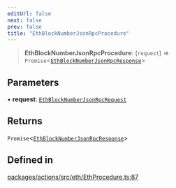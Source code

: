 ```yaml
---
editUrl: false
next: false
prev: false
title: "EthBlockNumberJsonRpcProcedure"
---
```


> **EthBlockNumberJsonRpcProcedure**: (`request`) => `Promise`\<[`EthBlockNumberJsonRpcResponse`](/reference/tevm/actions/type-aliases/ethblocknumberjsonrpcresponse/)\>

## Parameters

• **request**: [`EthBlockNumberJsonRpcRequest`](/reference/tevm/actions/type-aliases/ethblocknumberjsonrpcrequest/)

## Returns

`Promise`\<[`EthBlockNumberJsonRpcResponse`](/reference/tevm/actions/type-aliases/ethblocknumberjsonrpcresponse/)\>

## Defined in

[packages/actions/src/eth/EthProcedure.ts:87](https://github.com/evmts/tevm-monorepo/blob/main/packages/actions/src/eth/EthProcedure.ts#L87)
